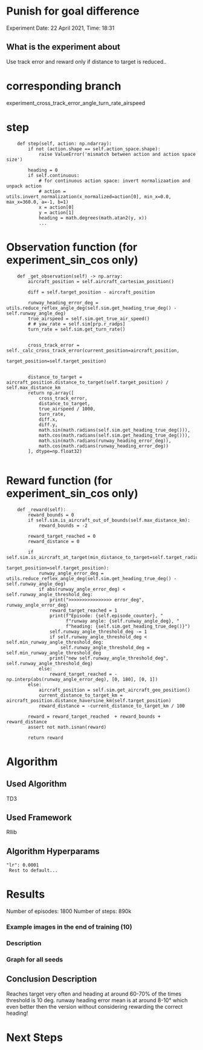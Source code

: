 # Punish for goal difference
Experiment Date: 22 April 2021, Time: 18:31
## What is the experiment about
Use track error and reward only if distance to target is reduced..

# corresponding branch
experiment_cross_track_error_angle_turn_rate_airspeed

# step
```
    def step(self, action: np.ndarray):
        if not (action.shape == self.action_space.shape):
            raise ValueError('mismatch between action and action space size')

        heading = 0
        if self.continuous:
            # for continuous action space: invert normalizaation and unpack action
            # action = utils.invert_normalization(x_normalized=action[0], min_x=0.0, max_x=360.0, a=-1, b=1)
            x = action[0]
            y = action[1]
            heading = math.degrees(math.atan2(y, x))
            ...
```

# Observation function (for experiment_sin_cos only)
```
    def _get_observation(self) -> np.array:
        aircraft_position = self.aircraft_cartesian_position()

        diff = self.target_position - aircraft_position

        runway_heading_error_deg = utils.reduce_reflex_angle_deg(self.sim.get_heading_true_deg() - self.runway_angle_deg)
        true_airspeed = self.sim.get_true_air_speed()
        # # yaw_rate = self.sim[prp.r_radps]
        turn_rate = self.sim.get_turn_rate()


        cross_track_error = self._calc_cross_track_error(current_position=aircraft_position,
                                                         target_position=self.target_position)


        distance_to_target = aircraft_position.distance_to_target(self.target_position) / self.max_distance_km
        return np.array([
            cross_track_error,
            distance_to_target,
            true_airspeed / 1000,
            turn_rate,
            diff.x,
            diff.y,
            math.sin(math.radians(self.sim.get_heading_true_deg())),
            math.cos(math.radians(self.sim.get_heading_true_deg())),
            math.sin(math.radians(runway_heading_error_deg)),
            math.cos(math.radians(runway_heading_error_deg))
        ], dtype=np.float32)


```

# Reward function (for experiment_sin_cos only)
```
    def _reward(self):
        reward_bounds = 0
        if self.sim.is_aircraft_out_of_bounds(self.max_distance_km):
            reward_bounds = -2

        reward_target_reached = 0
        reward_distance = 0

        if self.sim.is_aircraft_at_target(min_distance_to_target=self.target_radius_km,
                                          target_position=self.target_position):
            runway_angle_error_deg = utils.reduce_reflex_angle_deg(self.sim.get_heading_true_deg() - self.runway_angle_deg)
            if abs(runway_angle_error_deg) < self.runway_angle_threshold_deg:
                print(">>>>>>>>>>>>>>>> error_deg", runway_angle_error_deg)
                reward_target_reached = 1
                print(f"Episode: {self.episode_counter}, "
                      f"runway angle: {self.runway_angle_deg}, "
                      f"heading: {self.sim.get_heading_true_deg()}")
                self.runway_angle_threshold_deg -= 1
                if self.runway_angle_threshold_deg < self.min_runway_angle_threshold_deg:
                    self.runway_angle_threshold_deg = self.min_runway_angle_threshold_deg
                print("new self.runway_angle_threshold_deg", self.runway_angle_threshold_deg)
            else:
                reward_target_reached = - np.interp(abs(runway_angle_error_deg), [0, 180], [0, 1])
        else:
            aircraft_position = self.sim.get_aircraft_geo_position()
            current_distance_to_target_km = aircraft_position.distance_haversine_km(self.target_position)
            reward_distance = -current_distance_to_target_km / 100

        reward = reward_target_reached  + reward_bounds + reward_distance
        assert not math.isnan(reward)

        return reward
```

# Algorithm
## Used Algorithm
TD3
## Used Framework
Rllib
## Algorithm Hyperparams
```
"lr": 0.0001
 Rest to default...
```

# Results
Number of episodes: 1800
Number of steps: 890k


### Example images in the end of training (10)

### Description

### Graph for all seeds

## Conclusion Description
Reaches target very often and heading at around 60-70% of the times 
threshold is 10 deg.
runway heading error mean is at around 8-10° 
which even better then the version without considering rewarding the correct heading!

# Next Steps
